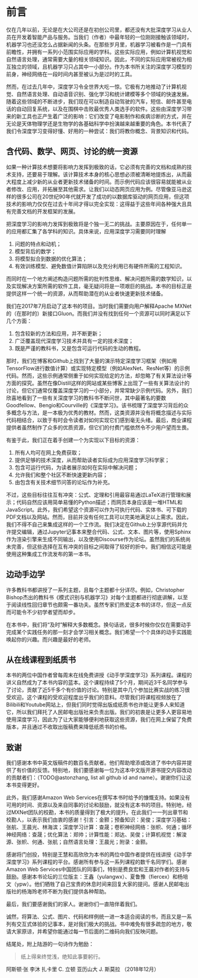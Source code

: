 # 前言

仅在几年以前，无论是在大公司还是在初创公司里，都还没有大批深度学习从业人员在开发着智能产品与服务。当我们（作者）中最年轻的一位刚刚接触该领域时，机器学习也还没怎么占据新闻的头条。在那些岁月里，机器学习被看作是一门具有前瞻性，并拥有一系列小范围实际应用的学科。这些实际应用，例如计算机视觉和自然语言处理，通常需要大量的相关领域知识。因此，不同的实际应用常被视为相互独立的领域，且机器学习只占其中一小部分。作为本书所关注的深度学习模型的前身，神经网络在一段时间内甚至被认为是过时的工具。

然而，在过去几年中，深度学习令全世界大吃一惊。它极有力地推动了计算机视觉、自然语言处理、自动语音识别、强化学习和统计建模等多个领域的快速发展。随着这些领域的不断进步，我们现在可以制造自动驾驶的汽车，短信、邮件甚至电话的自动回复系统，以及在围棋中击败最优秀人类选手的软件。这些由深度学习带来的新工具也正产生着广泛的影响：它们改变了电影制作和疾病诊断的方式，并在无论是天体物理学还是生物学的各基础科学中扮演越来越重要的角色。本书代表了我们令深度学习变得好懂、好用的一种尝试：我们将教你概念、背景知识和代码。


## 含代码、数学、网页、讨论的统一资源

如果一种计算技术想要将影响力发挥到极致的话，它必须有完善的文档和成熟的技术支持，还要易于理解。该计算技术本身的核心思想必须被清晰地提炼出，从而最大程度上减少新的从业者更新技术储备的时间。而示例代码应该很容易就能被从业者修改、应用，并拓展至其他需求。让我们以动态网页应用为例。尽管像亚马逊这样的很多公司在20世纪90年代就开发了成功的以数据库驱动的网页应用，但这项技术的影响力仅仅在过去十年间才得以完全实现：这得益于这些年间各种强大且具有完善文档的开发框架的发展。

把深度学习的影响力发挥到极致将是个独一无二的挑战。主要原因在于，任何单一的应用都汇集了各学科的知识。具体来说，应用深度学习需要同时理解

1. 问题的特点和动机；
1. 模型背后的数学；
1. 将模型拟合到数据的优化算法；
1. 有效训练模型、避免数值计算陷阱以及充分利用已有硬件所需的工程知识。

而同时在一个地方阐述构造问题所需的批判性思维、解决问题所需的数学知识，以及实现解决方案所需的软件工具，毫无疑问将是一项艰巨的挑战。本书的目标正是提供这样一个统一的资源，从而帮助潜在的从业者快速更新技术储备。


我们在2017年7月启动了这本书的项目。当时我们需要向用户解释Apache MXNet的（在那时的）新接口Gluon。而我们并没有找到任何一个资源可以同时满足以下几个方面：

1. 包含较新的方法和应用，并不断更新；
1. 广泛覆盖现代深度学习技术并具有一定的技术深度；
1. 既是严谨的教科书，又是包含可运行代码的生动的教程。

那时，我们在博客和Github上找到了大量的演示特定深度学习框架（例如用TensorFlow进行数值计算）或实现特定模型（例如AlexNet、ResNet等）的示例代码。然而，这些示例通常侧重于如何实现给定的方法，却忽略了有关算法设计等方面的探究。虽然在像Distill这样的网站或某些博客上出现了一些有关算法设计的讨论，但它们通常仅覆盖深度学习的一小部分，并常常缺少示例代码。另外，我们欣喜地看到了一些有关深度学习的教科书不断问世，其中最著名的要数Goodfellow、Bengio和Courville的《深度学习》。该书梳理了深度学习背后的众多概念与方法，是一本极为优秀的教材。然而，这类资源并没有将概念描述与实际代码相结合，以致于有时会令读者对如何实现它们感到毫无头绪。最后，商业课程提供者虽然制作了众多的优质资源，但它们的付费门槛依然令不少用户望而生畏。

有鉴于此，我们正在着手创建一个为实现以下目标的资源：

1. 所有人均可在网上免费获取；
1. 提供足够的技术深度，从而帮助读者实际成为应用深度学习科学家；
1. 包含可运行代码，为读者展示如何在实际中解决问题；
1. 允许我们和整个社区不断快速更新内容；
1. 由包含有关技术细节问答的论坛作为补充。

不过，这些目标往往互有冲突：公式、定理和引用最容易通过LaTeX进行管理和展示；代码自然应该用简单易懂的Python描述；而网页本身应该是一堆HTML和JavaScript。此外，我们希望这个资源可以作为可执行代码、实体书、可下载的PDF文档以及网站。然而，目前并没有任何工具可以完美地满足以上需求。因此，我们不得不自己来集成这样的一个工作流。我们决定在Github上分享源代码并允许提交编辑，通过Jupyter记事本来整合代码、公式、文本、图片等，使用Sphinx作为渲染引擎来生成不同输出，以及使用Discourse作为论坛。虽然我们的系统尚未完善，但这些选择在互有冲突的目标之间取得了较好的折中。我们相信这可能是使用这种集成工作流发布的第一本书。


## 边动手边学

许多教科书都讲授了一系列主题，且每个主题都十分详尽。例如，Christopher Bishop杰出的教科书《模式识别与机器学习》对每个主题都进行彻底讲解，以至于阅读线性回归章节也颇需一番功夫。虽然专家们热爱这本书的详尽，但这一点反而可能令不少初学者望而却步。

在本书中，我们将“及时”解释大多数概念。换句话说，很多时候你仅仅在需要动手完成某个实践任务的那一刻才会学习相关概念。我们希望一个个具体的动手实践能唤起你的兴趣。而兴趣是最好的老师。


## 从在线课程到纸质书

本书的两位中国作者曾每周末在线免费讲授《动手学深度学习》系列课程。课程的讲义自然成为了本书内容的蓝本。这个课程持续了5个月，期间近3千名同学参与了讨论，贡献了近5千多个有价值的讨论。特别是其中几个参加比赛实战的练习很受欢迎。这个课程的受欢迎程度出乎我们的意料。尽管我们将课程视频放在了Bilibili和Youtube网站上，但我们同时觉得出版成纸质书也许能让更多人来知道它，所以我们拜托了人民邮电出版社来负责出版。我们的初衷是让更多人更容易地使用深度学习，因此为了让大家能够便利地获取这些资源，我们在网上保留了免费版本，并且通过不收取出版稿费来降低纸质书的价格。


## 致谢

我们感谢本书中英文版稿件的数百名贡献者。他们帮助增添或改进了书中内容并提供了有价值的反馈。特别地，我们要感谢每一位为这本中文版开源书提交内容改动的贡献者们：（TODO@astonzhang, list all github id and name）。谢谢你们让这本书变得更好。

此外，我们感谢Amazon Web Services在撰写本书时给予的慷慨支持。如果没有可用的时间、资源以及来自同事的讨论和鼓励，就没有这本书的项目。特别地，经过MXNet团队的校勘，本书的质量得到了极大的提升。在此我们一一列出章节和校勘人，以表示我们由衷的感谢！引言：金颢；预备知识：吴俊；深度学习基础：张航、王晨光、林海滨；深度学习计算：查晟；卷积神经网络：张帜、何通；循环神经网络：查晟；优化算法：郑帅；计算性能：郑达、吴俊；计算机视觉：解浚源、张帜、何通、张航；自然语言处理：王晨光；附录：金颢。

感谢将门创投，特别是王慧和高欣欣为本书的两位中国作者提供在线讲授《动手学深度学习》系列课程的平台。感谢所有参与这一系列课程的数千名同学们。感谢Amazon Web Services中国团队的同事们，特别是费良宏和王晨对作者的支持与鼓励。感谢本书论坛的三位版主：王鑫（yulangwx）、夏鲁豫（fiercex）和杨培文（ypw）。他们牺牲了自己宝贵的休息时间来回复大家的提问。感谢人民邮电出版社的杨海玲老师不断为我们提供各种帮助。

最后，我们要感谢我们的家人。谢谢你们一直陪伴着我们。


诚然，将算法、公式、图片、代码和样例统一进一本适合阅读的书，而且又是一系列有交互式体验的记事本，是对我们极大的挑战。书中难免有很多疏忽的地方，敬请大家原谅，并希望你能通过每一节后面的二维码向我们反映问题。

结尾处，附上陆游的一句诗作为勉励：

> 纸上得来终觉浅，绝知此事要躬行。


阿斯顿·张
李沐
扎卡里 C. 立顿
亚历山大 J. 斯莫拉
（2018年12月）
